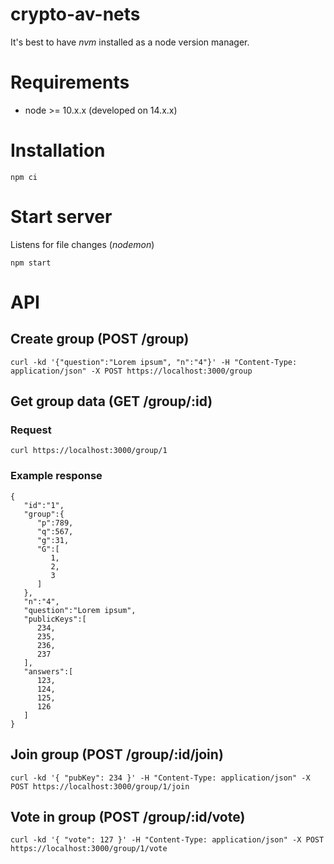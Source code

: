 # crypto-av-nets

It's best to have _nvm_ installed as a node version manager.

# Requirements

- node >= 10.x.x (developed on 14.x.x)

# Installation

```
npm ci
```

# Start server

Listens for file changes (_nodemon_)

```
npm start
```

# API

## Create group (POST /group)

```
curl -kd '{"question":"Lorem ipsum", "n":"4"}' -H "Content-Type: application/json" -X POST https://localhost:3000/group
```

## Get group data (GET /group/:id)
### Request
```
curl https://localhost:3000/group/1
```
### Example response
```
{
   "id":"1",
   "group":{
      "p":789,
      "q":567,
      "g":31,
      "G":[
         1,
         2,
         3
      ]
   },
   "n":"4",
   "question":"Lorem ipsum",
   "publicKeys":[
      234,
      235,
      236,
      237
   ],
   "answers":[
      123,
      124,
      125,
      126
   ]
}
```

## Join group (POST /group/:id/join)

```
curl -kd '{ "pubKey": 234 }' -H "Content-Type: application/json" -X POST https://localhost:3000/group/1/join
```

## Vote in group (POST /group/:id/vote)

```
curl -kd '{ "vote": 127 }' -H "Content-Type: application/json" -X POST https://localhost:3000/group/1/vote
```
